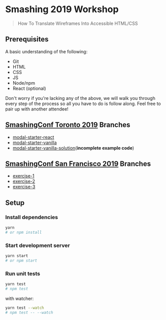 # Smashing 2019 Workshop

> How To Translate Wireframes Into Accessible HTML/CSS

## Prerequisites

A basic understanding of the following:

- Git
- HTML
- CSS
- JS
- Node/npm
- React (optional)

Don't worry if you're lacking any of the above, we will walk you through every step of the process so all you have to do is follow along. Feel free to pair up with another attendee!

## [SmashingConf Toronto 2019](https://smashingconf.com/toronto-2019/workshops) Branches

- [modal-starter-react](https://github.com/dequelabs/smashing-workshop/tree/modal-starter-react)
- [modal-starter-vanilla](https://github.com/dequelabs/smashing-workshop/tree/modal-starter-vanilla)
- [modal-starter-vanilla-solution](https://github.com/dequelabs/smashing-workshop/tree/modal-starter-vanilla-solution)(**incomplete example code**)

## [SmashingConf San Francisco 2019](https://smashingconf.com/sf-2019/workshops/deque) Branches

- [exercise-1](https://github.com/dequelabs/smashing-workshop/tree/exercise-1)
- [exercise-2](https://github.com/dequelabs/smashing-workshop/tree/exercise-2)
- [exercise-3](https://github.com/dequelabs/smashing-workshop/tree/exercise-3)

## Setup

### Install dependencies

```sh
yarn
# or npm install
```

### Start development server

```sh
yarn start
# or npm start
```

### Run unit tests

```sh
yarn test
# npm test
```

with watcher:

```sh
yarn test --watch
# npm test -- --watch
```
